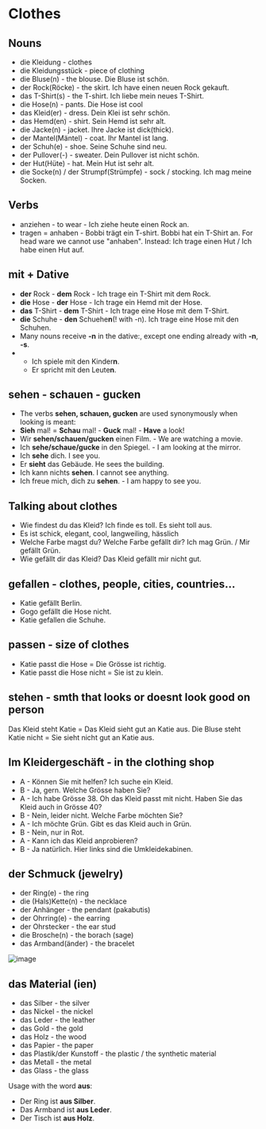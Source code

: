 # Clothes

## Nouns
-  die Kleidung - clothes
-  die Kleidungsstück - piece of clothing
-  die Bluse(n) - the blouse. Die Bluse ist schön.
-  der Rock(Röcke) - the skirt. Ich have einen neuen Rock gekauft.
-  das T-Shirt(s) - the T-shirt. Ich liebe mein neues T-Shirt.
-  die Hose(n) - pants. Die Hose ist cool
-  das Kleid(er) - dress. Dein Klei ist sehr schön.
-  das Hemd(en) - shirt. Sein Hemd ist sehr alt.
-  die Jacke(n) - jacket. Ihre Jacke ist dick(thick).
-  der Mantel(Mäntel) - coat. Ihr Mantel ist lang.
-  der Schuh(e) - shoe. Seine Schuhe sind neu.
-  der Pullover(-) - sweater. Dein Pullover ist nicht schön.
-  der Hut(Hüte) - hat. Mein Hut ist sehr alt.
-  die Socke(n) / der Strumpf(Strümpfe) - sock / stocking. Ich mag meine Socken.

## Verbs
- anziehen - to wear - Ich ziehe heute einen Rock an.
- tragen = anhaben - Bobbi trägt ein T-shirt. Bobbi hat ein T-Shirt an. For head ware we cannot use "anhaben". Instead: Ich trage einen Hut / Ich habe einen Hut auf.

 ## mit + Dative
 - **der** Rock - **dem** Rock - Ich trage ein T-Shirt mit dem Rock.
 - **die** Hose - **der** Hose - Ich trage ein Hemd mit der Hose.
 - **das** T-Shirt - **dem** T-Shirt - Ich trage eine Hose mit dem T-Shirt.
 - **die** Schuhe - **den** Schuehe**n**(! with -n). Ich trage eine Hose mit den Schuhen.
 - Many nouns receive **-n** in the dative:, except one ending already with **-n**, **-s**.
 -  - Ich spiele mit den Kinder**n**.
    - Er spricht mit den Leute**n**.

## sehen - schauen - gucken

- The verbs **sehen, schauen, gucken** are used synonymously when looking is meant:
- **Sieh** mal! = **Schau** mal! - **Guck** mal! - **Have** a look!
- Wir **sehen/schauen/gucken** einen Film. - We are watching a movie.
- Ich **sehe/schaue/gucke** in den Spiegel. - I am looking at the mirror.
- Ich **sehe** dich. I see you.
- Er **sieht** das Gebäude. He sees the building.
- Ich kann nichts **sehen**. I cannot see anything.
- Ich freue mich, dich zu **sehen**. - I am happy to see you.

## Talking about clothes
- Wie findest du das Kleid? Ich finde es toll. Es sieht toll aus.
- Es ist schick, elegant, cool, langweiling, hässlich
- Welche Farbe magst du? Welche Farbe gefällt dir? Ich mag Grün. / Mir gefällt Grün.
- Wie gefällt dir das Kleid? Das Kleid gefällt mir nicht gut.

## gefallen - clothes, people, cities, countries...
- Katie gefällt Berlin.
- Gogo gefällt die Hose nicht.
- Katie gefallen die Schuhe.

## passen - size of clothes
- Katie passt die Hose = Die Grösse ist richtig.
- Katie passt die Hose nicht = Sie ist zu klein.

## stehen - smth that looks or doesnt look good on person
Das Kleid steht Katie = Das Kleid sieht gut an Katie aus.
Die Bluse steht Katie nicht = Sie sieht nicht gut an Katie aus.

## Im Kleidergeschäft - in the clothing shop
- A - Können Sie mit helfen? Ich suche ein Kleid.
- B - Ja, gern. Welche Grösse haben Sie?
- A - Ich habe Grösse 38. Oh das Kleid passt mit nicht. Haben Sie das Kleid auch in Grösse 40?
- B - Nein, leider nicht. Welche Farbe möchten Sie?
- A - Ich möchte Grün. Gibt es das Kleid auch in Grün.
- B - Nein, nur in Rot.
- A - Kann ich das Kleid anprobieren?
- B - Ja natürlich. Hier links sind die Umkleidekabinen.

## der Schmuck (jewelry)

- der Ring(e) - the ring
- die (Hals)Kette(n) - the necklace
- der Anhänger - the pendant (pakabutis)
- der Ohrring(e) - the earring
- der Ohrstecker - the ear stud
- die Brosche(n) - the borach (sage)
- das Armband(änder) - the bracelet

![image](https://github.com/user-attachments/assets/b993f1b5-75bf-4c9a-8e33-20bf49d91d25)

## das Material (ien)

- das Silber - the silver
- das Nickel - the nickel
- das Leder - the leather
- das Gold - the gold
- das Holz - the wood
- das Papier - the paper
- das Plastik/der Kunstoff - the plastic / the synthetic material
- das Metall - the metal
- das Glass - the glass

Usage with the word **aus**:
- Der Ring ist **aus Silber**.
- Das Armband ist **aus Leder**.
- Der Tisch ist **aus Holz**.
